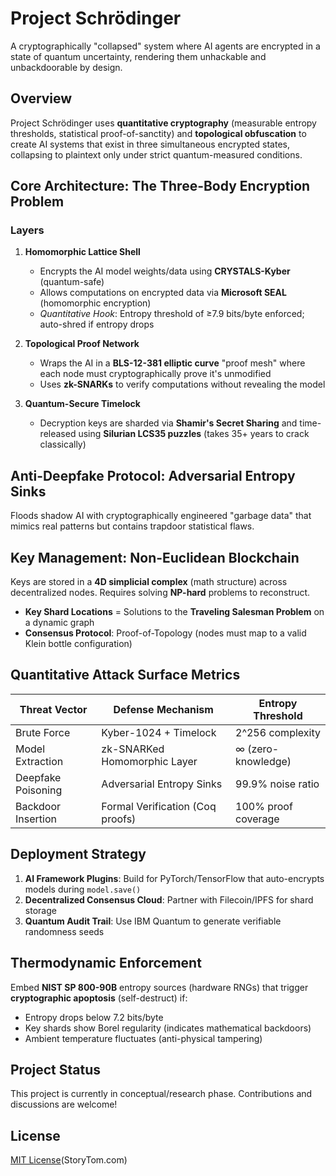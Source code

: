 # Project Schrödinger

A cryptographically "collapsed" system where AI agents are encrypted in a state of quantum uncertainty, rendering them unhackable and unbackdoorable by design.

## Overview

Project Schrödinger uses **quantitative cryptography** (measurable entropy thresholds, statistical proof-of-sanctity) and **topological obfuscation** to create AI systems that exist in three simultaneous encrypted states, collapsing to plaintext only under strict quantum-measured conditions.

## Core Architecture: The Three-Body Encryption Problem

### Layers

1. **Homomorphic Lattice Shell**
   - Encrypts the AI model weights/data using **CRYSTALS-Kyber** (quantum-safe)
   - Allows computations on encrypted data via **Microsoft SEAL** (homomorphic encryption)
   - *Quantitative Hook*: Entropy threshold of ≥7.9 bits/byte enforced; auto-shred if entropy drops

2. **Topological Proof Network**
   - Wraps the AI in a **BLS-12-381 elliptic curve** "proof mesh" where each node must cryptographically prove it's unmodified
   - Uses **zk-SNARKs** to verify computations without revealing the model

3. **Quantum-Secure Timelock**
   - Decryption keys are sharded via **Shamir's Secret Sharing** and time-released using **Silurian LCS35 puzzles** (takes 35+ years to crack classically)

## Anti-Deepfake Protocol: Adversarial Entropy Sinks

Floods shadow AI with cryptographically engineered "garbage data" that mimics real patterns but contains trapdoor statistical flaws.

## Key Management: Non-Euclidean Blockchain

Keys are stored in a **4D simplicial complex** (math structure) across decentralized nodes. Requires solving **NP-hard** problems to reconstruct.

- **Key Shard Locations** = Solutions to the **Traveling Salesman Problem** on a dynamic graph
- **Consensus Protocol**: Proof-of-Topology (nodes must map to a valid Klein bottle configuration)

## Quantitative Attack Surface Metrics

| Threat Vector          | Defense Mechanism                 | Entropy Threshold |
|------------------------|------------------------------------|-------------------|
| Brute Force            | Kyber-1024 + Timelock             | 2^256 complexity  |
| Model Extraction       | zk-SNARKed Homomorphic Layer      | ∞ (zero-knowledge)|
| Deepfake Poisoning     | Adversarial Entropy Sinks         | 99.9% noise ratio|
| Backdoor Insertion     | Formal Verification (Coq proofs)  | 100% proof coverage|

## Deployment Strategy

1. **AI Framework Plugins**: Build for PyTorch/TensorFlow that auto-encrypts models during `model.save()`
2. **Decentralized Consensus Cloud**: Partner with Filecoin/IPFS for shard storage
3. **Quantum Audit Trail**: Use IBM Quantum to generate verifiable randomness seeds

## Thermodynamic Enforcement

Embed **NIST SP 800-90B** entropy sources (hardware RNGs) that trigger **cryptographic apoptosis** (self-destruct) if:
- Entropy drops below 7.2 bits/byte
- Key shards show Borel regularity (indicates mathematical backdoors)
- Ambient temperature fluctuates (anti-physical tampering)

## Project Status

This project is currently in conceptual/research phase. Contributions and discussions are welcome!

## License

[MIT License](LICENSE)(StoryTom.com)

